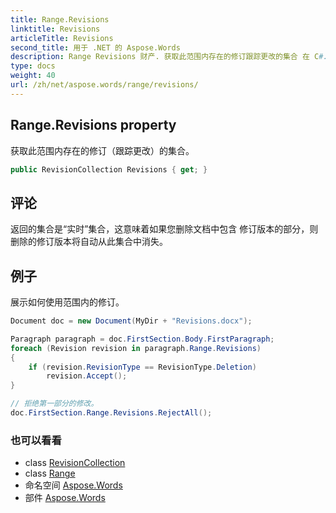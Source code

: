 ```yaml
---
title: Range.Revisions
linktitle: Revisions
articleTitle: Revisions
second_title: 用于 .NET 的 Aspose.Words
description: Range Revisions 财产. 获取此范围内存在的修订跟踪更改的集合 在 C#.
type: docs
weight: 40
url: /zh/net/aspose.words/range/revisions/
---
```

## Range.Revisions property

获取此范围内存在的修订（跟踪更改）的集合。

```csharp
public RevisionCollection Revisions { get; }
```

## 评论

返回的集合是“实时”集合，这意味着如果您删除文档中包含 修订版本的部分，则删除的修订版本将自动从此集合中消失。

## 例子

展示如何使用范围内的修订。

```csharp
Document doc = new Document(MyDir + "Revisions.docx");

Paragraph paragraph = doc.FirstSection.Body.FirstParagraph;
foreach (Revision revision in paragraph.Range.Revisions)
{
    if (revision.RevisionType == RevisionType.Deletion)
        revision.Accept();
}

// 拒绝第一部分的修改。
doc.FirstSection.Range.Revisions.RejectAll();
```

### 也可以看看

* class [RevisionCollection](../../revisioncollection/)
* class [Range](../)
* 命名空间 [Aspose.Words](../../../aspose.words/)
* 部件 [Aspose.Words](../../../)
